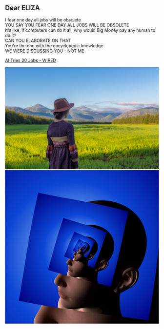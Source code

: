 
## Dear ELIZA

I fear one day all jobs will be obsolete  
YOU SAY YOU FEAR ONE DAY ALL JOBS WILL BE OBSOLETE  
It's like, if computers can do it all, why would Big Money pay any human to do it?  
CAN YOU ELABORATE ON THAT  
You're the one with the encyclopedic knowledge  
WE WERE DISCUSSING YOU - NOT ME  


      


[AI Tries 20 Jobs - WIRED](https://www.youtube.com/watch?v=tTagNMmzgQo&ab_channel=WIRED)

![A woman standing staring out over a field on a farm, it is likely AI but hard to tell for sure](fa(i)rm.jpg)
![A doctored image of an animated person's head repeats on itself](how_it_feels.jpg)
